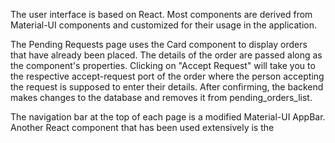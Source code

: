 The user interface is based on React. Most components are derived from Material-UI components and customized for their usage in the application.

The Pending Requests page uses the Card component to display orders that have already been placed. The details of the order are passed along as the component's properties. Clicking on "Accept Request" will take you to the respective accept-request port of the order where the person accepting the request is supposed to enter their details. After confirming, the backend makes changes to the database and removes it from pending_orders_list.

The navigation bar at the top of each page is a modified Material-UI AppBar. Another React component that has been used extensively is the 